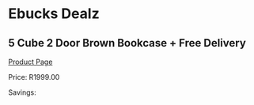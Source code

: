 
# Ebucks Dealz
## 5 Cube 2 Door Brown Bookcase + Free Delivery
[Product Page](https://www.ebucks.com/web/shop/productSelected.do?prodId=1144867017&catId=1130195724)

Price: R1999.00

Savings: 


	